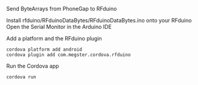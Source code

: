 Send ByteArrays from PhoneGap to RFduino

Install rfduino/RFduinoDataBytes/RFduinoDataBytes.ino onto your RFduino
Open the Serial Monitor in the Arduino IDE

Add a platform and the RFduino plugin

    cordova platform add android
    cordova plugin add com.megster.cordova.rfduino

Run the Cordova app

    cordova run

